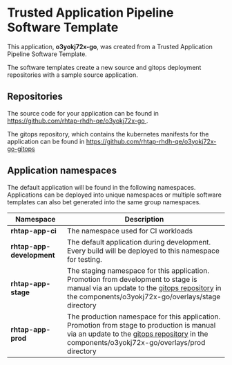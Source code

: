 # Trusted Application Pipeline Software Template

This application, **o3yokj72x-go**, was created from a Trusted Application Pipeline Software Template.

The software templates create a new source and gitops deployment repositories with a sample source application. 

## Repositories

The source code for your application can be found in [https://github.com/rhtap-rhdh-qe/o3yokj72x-go ](https://github.com/rhtap-rhdh-qe/o3yokj72x-go ).
 
The gitops repository, which contains the kubernetes manifests for the application can be found in 
[https://github.com/rhtap-rhdh-qe/o3yokj72x-go-gitops ](https://github.com/rhtap-rhdh-qe/o3yokj72x-go-gitops ) 

## Application namespaces 

The default application will be found in the following namespaces. Applications can be deployed into unique namespaces or multiple software templates can also bet generated into the same group namespaces.  

|  Namespace   |  Description   |  
| -------- | -------- |
| **rhtap-app-ci** | The namespace used for CI workloads |
| **rhtap-app-development** | The default application during development. Every build will be deployed to this namespace for testing. |
| **rhtap-app-stage** | The staging namespace for this application. Promotion from development to stage is manual via an update to the [gitops repository](https://github.com/rhtap-rhdh-qe/o3yokj72x-go-gitops ) in the components/o3yokj72x-go/overlays/stage directory |
| **rhtap-app-prod** | The production namespace for this application. Promotion from stage to production is manual via an update to the [gitops repository](https://github.com/rhtap-rhdh-qe/o3yokj72x-go-gitops ) in the components/o3yokj72x-go/overlays/prod directory |